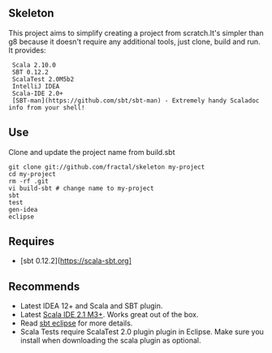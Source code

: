 Skeleton
------------

This project aims to simplify creating a project from scratch.It's simpler than g8 because it doesn't require any additional tools, just clone, build and run.
It provides:

     Scala 2.10.0
     SBT 0.12.2
     ScalaTest 2.0M5b2
     IntelliJ IDEA
     Scala-IDE 2.0+
     [SBT-man](https://github.com/sbt/sbt-man) - Extremely handy Scaladoc info from your shell! 

Use
---------------
Clone and update the project name from build.sbt

    git clone git://github.com/fractal/skeleton my-project
    cd my-project
    rm -rf .git
    vi build-sbt # change name to my-project
    sbt
    test
    gen-idea
    eclipse

Requires
---------------
* [sbt 0.12.2](https://scala-sbt.org]

Recommends
---------------
* Latest IDEA 12+ and Scala and SBT plugin.
* Latest [Scala IDE 2.1 M3+](http://scala-ide.org/download/milestone.html). Works great out of the box. 
* Read [sbt eclipse](https://github.com/typesafehub/sbteclipse/wiki/Using-sbteclipse) for more details.
* Scala Tests require ScalaTest 2.0 plugin plugin in Eclipse. Make sure you install when downloading the scala plugin as optional. 
